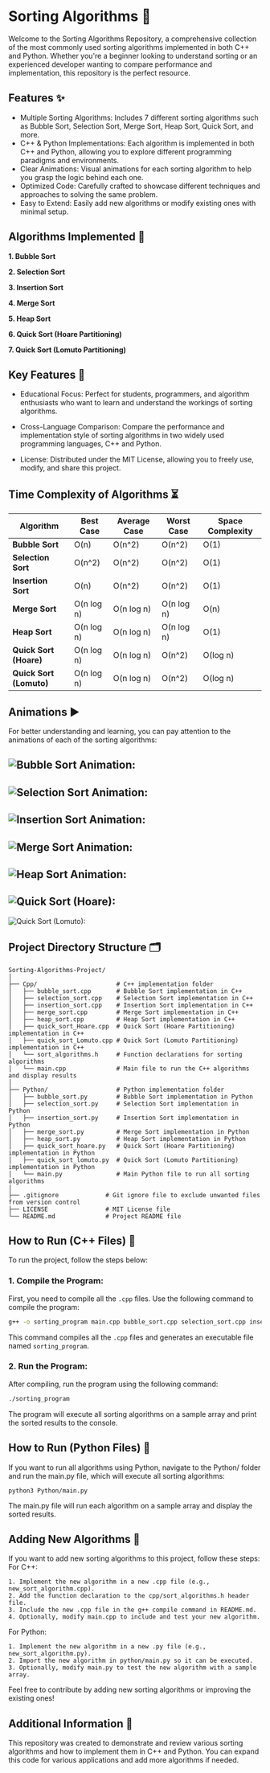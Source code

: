 # Sorting Algorithms 🌟

Welcome to the Sorting Algorithms Repository, a comprehensive collection of the most commonly used sorting algorithms implemented in both C++ and Python. Whether you're a beginner looking to understand sorting or an experienced developer wanting to compare performance and implementation, this repository is the perfect resource.

## Features ✨

* Multiple Sorting Algorithms: Includes 7 different sorting algorithms such as Bubble Sort, Selection Sort, Merge Sort, Heap Sort, Quick Sort, and more.
* C++ & Python Implementations: Each algorithm is implemented in both C++ and Python, allowing you to explore different programming paradigms and environments.
* Clear Animations: Visual animations for each sorting algorithm to help you grasp the logic behind each one.
* Optimized Code: Carefully crafted to showcase different techniques and approaches to solving the same problem.
* Easy to Extend: Easily add new algorithms or modify existing ones with minimal setup.

## Algorithms Implemented 🚀

**1. Bubble Sort**

**2. Selection Sort**

**3. Insertion Sort**

**4. Merge Sort**

**5. Heap Sort**

**6. Quick Sort (Hoare Partitioning)**

**7. Quick Sort (Lomuto Partitioning)**

## Key Features 🌱

* Educational Focus: Perfect for students, programmers, and algorithm enthusiasts who want to learn and understand the workings of sorting algorithms.

* Cross-Language Comparison: Compare the performance and implementation style of sorting algorithms in two widely used programming languages, C++ and Python.

* License: Distributed under the MIT License, allowing you to freely use, modify, and share this project.


## Time Complexity of Algorithms ⏳

| Algorithm            | Best Case    | Average Case  | Worst Case    | Space Complexity |
|----------------------|--------------|---------------|---------------|------------------|
| **Bubble Sort**       | O(n)         | O(n^2)        | O(n^2)        | O(1)             |
| **Selection Sort**    | O(n^2)       | O(n^2)        | O(n^2)        | O(1)             |
| **Insertion Sort**    | O(n)         | O(n^2)        | O(n^2)        | O(1)             |
| **Merge Sort**        | O(n log n)   | O(n log n)    | O(n log n)    | O(n)             |
| **Heap Sort**         | O(n log n)   | O(n log n)    | O(n log n)    | O(1)             |
| **Quick Sort (Hoare)**| O(n log n)   | O(n log n)    | O(n^2)        | O(log n)         |
| **Quick Sort (Lomuto)**| O(n log n)  | O(n log n)    | O(n^2)        | O(log n)         |

## Animations ▶️

For better understanding and learning, you can pay attention to the animations of each of the sorting algorithms:

![Bubble Sort Animation: ](https://cdn.emre.me/sorting/bubble_sort.gif)
---
![Selection Sort Animation: ](https://cdn.emre.me/sorting/selection_sort.gif)
---
![Insertion Sort Animation: ](https://cdn.emre.me/sorting/insertion_sort.gif)
---
![Merge Sort Animation: ](https://cdn.emre.me/sorting/merge_sort.gif)
---
![Heap Sort Animation: ](https://cdn.emre.me/sorting/heap_sort.gif)
---
![Quick Sort (Hoare): ](https://cdn.emre.me/sorting/quick_sort_hoare.gif)
---
![Quick Sort (Lomuto): ](https://cdn.emre.me/sorting/quick_sort_lomuto.gif)

## Project Directory Structure 🗂️

```
Sorting-Algorithms-Project/
│
├── Cpp/                      # C++ implementation folder
│   ├── bubble_sort.cpp       # Bubble Sort implementation in C++
│   ├── selection_sort.cpp    # Selection Sort implementation in C++
│   ├── insertion_sort.cpp    # Insertion Sort implementation in C++
│   ├── merge_sort.cpp        # Merge Sort implementation in C++
│   ├── heap_sort.cpp         # Heap Sort implementation in C++
│   ├── quick_sort_Hoare.cpp  # Quick Sort (Hoare Partitioning) implementation in C++
│   ├── quick_sort_Lomuto.cpp # Quick Sort (Lomuto Partitioning) implementation in C++
│   └── sort_algorithms.h     # Function declarations for sorting algorithms
│   └── main.cpp              # Main file to run the C++ algorithms and display results
│
├── Python/                   # Python implementation folder
│   ├── bubble_sort.py        # Bubble Sort implementation in Python
│   ├── selection_sort.py     # Selection Sort implementation in Python
│   ├── insertion_sort.py     # Insertion Sort implementation in Python
│   ├── merge_sort.py         # Merge Sort implementation in Python
│   ├── heap_sort.py          # Heap Sort implementation in Python
│   ├── quick_sort_hoare.py   # Quick Sort (Hoare Partitioning) implementation in Python
│   ├── quick_sort_lomuto.py  # Quick Sort (Lomuto Partitioning) implementation in Python
│   └── main.py               # Main Python file to run all sorting algorithms
│
├── .gitignore             # Git ignore file to exclude unwanted files from version control
├── LICENSE                # MIT License file
└── README.md              # Project README file
```

## How to Run (C++ Files) 🤔

To run the project, follow the steps below:

### 1. Compile the Program:

First, you need to compile all the `.cpp` files. Use the following command to compile the program:

```bash
g++ -o sorting_program main.cpp bubble_sort.cpp selection_sort.cpp insertion_sort.cpp merge_sort.cpp heap_sort.cpp quick_sort_Hoare.cpp quick_sort_Lomuto.cpp
```

This command compiles all the `.cpp` files and generates an executable file named `sorting_program`.

### 2. Run the Program:

After compiling, run the program using the following command:

```bash
./sorting_program
```

The program will execute all sorting algorithms on a sample array and print the sorted results to the console.

## How to Run (Python Files) 🤔

If you want to run all algorithms using Python, navigate to the Python/ folder and run the main.py file, which will execute all sorting algorithms:

```
python3 Python/main.py
```

The main.py file will run each algorithm on a sample array and display the sorted results.

## Adding New Algorithms 🤝

If you want to add new sorting algorithms to this project, follow these steps:
For C++:

```
1. Implement the new algorithm in a new .cpp file (e.g., new_sort_algorithm.cpp).
2. Add the function declaration to the cpp/sort_algorithms.h header file.
3. Include the new .cpp file in the g++ compile command in README.md.
4. Optionally, modify main.cpp to include and test your new algorithm.
```

For Python:

```
1. Implement the new algorithm in a new .py file (e.g., new_sort_algorithm.py).
2. Import the new algorithm in python/main.py so it can be executed.
3. Optionally, modify main.py to test the new algorithm with a sample array.
```

Feel free to contribute by adding new sorting algorithms or improving the existing ones!

## Additional Information 🌱

This repository was created to demonstrate and review various sorting algorithms and how to implement them in C++ and Python. You can expand this code for various applications and add more algorithms if needed.
